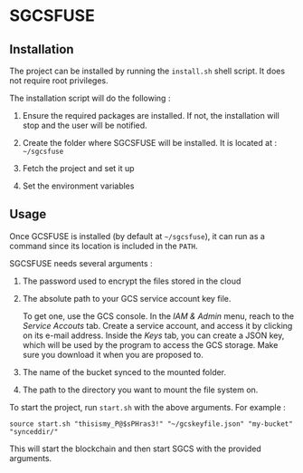 # SGCSFUSE 

## Installation

The project can be installed by running the `install.sh` shell script. It does not require root privileges.

The installation script will do the following :

1. Ensure the required packages are installed. If not, the installation will stop and the user will be notified.

2. Create the folder where SGCSFUSE will be installed. It is located at : `~/sgcsfuse`

3. Fetch the project and set it up

4. Set the environment variables

## Usage

Once GCSFUSE is installed (by default at `~/sgcsfuse`), it can run as a command since its location is included in the `PATH`.

SGCSFUSE needs several arguments :

1. The password used to encrypt the files stored in the cloud

2. The absolute path to your GCS service account key file.

    To get one, use the GCS console. In the *IAM & Admin* menu, reach to the *Service Accouts* tab. Create a service account, and access it by clicking on its e-mail address. Inside the *Keys* tab, you can create a JSON key, which will be used by the program to access the GCS storage. Make sure you download it when you are proposed to.

3. The name of the bucket synced to the mounted folder.

4. The path to the directory you want to mount the file system on.

To start the project, run `start.sh` with the above arguments. For example :

```
source start.sh "thisismy_P@$sPHras3!" "~/gcskeyfile.json" "my-bucket" "synceddir/"
```

This will start the blockchain and then start SGCS with the provided arguments.